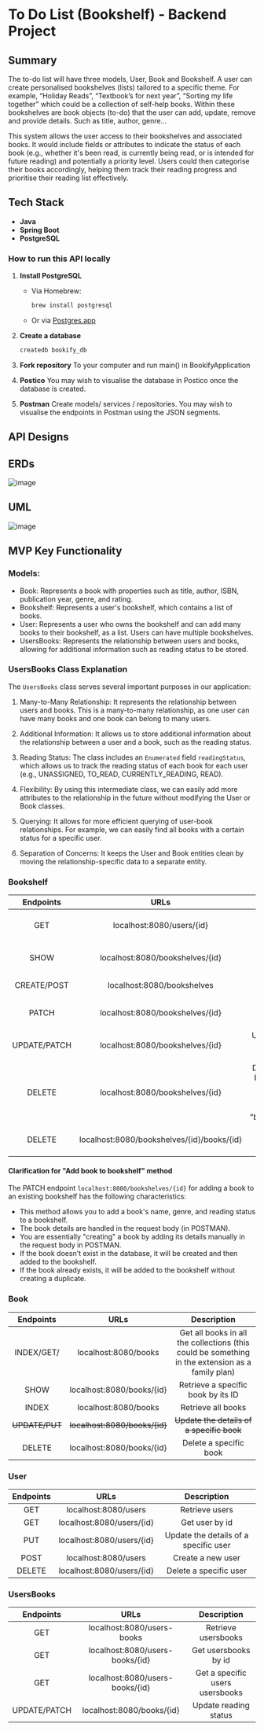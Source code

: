 # To Do List (Bookshelf) - Backend Project

## Summary
The to-do list will have three models, User, Book and Bookshelf. A user can create personalised bookshelves (lists) tailored to a specific theme. For example,  “Holiday Reads”, “Textbook’s for next year”, “Sorting my life together” which could be a collection of self-help books. Within these bookshelves are book objects (to-do) that the user can add, update, remove and provide details. Such as title, author, genre…

This system allows the user access to their bookshelves and associated books. It would include fields or attributes to indicate the status of each book (e.g., whether it's been read, is currently being read, or is intended for future reading) and potentially a priority level. Users could then categorise their books accordingly, helping them track their reading progress and prioritise their reading list effectively.

## Tech Stack

- **Java**
- **Spring Boot**
- **PostgreSQL**

### How to run this API locally

1. **Install PostgreSQL**
   - Via Homebrew:
     ```sh
     brew install postgresql
     ```
   - Or via [Postgres.app](https://postgresapp.com)
  
2. **Create a database**
   ```sh
   createdb bookify_db

3. **Fork repository**
   To your computer and run main() in BookifyApplication

4. **Postico**
   You may wish to visualise the database in Postico once the database is created.

5. **Postman**
   Create models/ services / repositories.
   You may wish to visualise the endpoints in Postman using the JSON segments.


## API Designs

## ERDs
![image](https://github.com/ornerykiwi/Bookify/assets/111086837/f6afba0d-52b6-4d69-a14d-8fa227ff3706)



## UML
![image](https://github.com/ornerykiwi/Bookify/assets/111086837/cd0486f8-c0fb-4c59-8efc-7a3b82102477)

  
## MVP Key Functionality

### Models:
- Book: Represents a book with properties such as title, author, ISBN, publication year, genre, and rating.
- Bookshelf: Represents a user's bookshelf, which contains a list of books.
- User: Represents a user who owns the bookshelf and can add many books to their bookshelf, as a list. Users can have multiple bookshelves.
- UsersBooks: Represents the relationship between users and books, allowing for additional information such as reading status to be stored.

### UsersBooks Class Explanation

The `UsersBooks` class serves several important purposes in our application:

1. Many-to-Many Relationship: It represents the relationship between users and books. This is a many-to-many relationship, as one user can have many books and one book can belong to many users.

2. Additional Information: It allows us to store additional information about the relationship between a user and a book, such as the reading status.

3. Reading Status: The class includes an `Enumerated` field `readingStatus`, which allows us to track the reading status of each book for each user (e.g., UNASSIGNED, TO_READ, CURRENTLY_READING, READ).

4. Flexibility: By using this intermediate class, we can easily add more attributes to the relationship in the future without modifying the User or Book classes.

5. Querying: It allows for more efficient querying of user-book relationships. For example, we can easily find all books with a certain status for a specific user.

6. Separation of Concerns: It keeps the User and Book entities clean by moving the relationship-specific data to a separate entity.




### Bookshelf

| Endpoints        | URLs           | Description  |
| :-------------: |:-------------:| :-----:|
| GET      | localhost:8080/users/{id}| Retrieve user’s associated bookshelves |
| SHOW   | localhost:8080/bookshelves/{id} |  Retrieve a specific bookshelf |
| CREATE/POST | localhost:8080/bookshelves| Create a new bookshelf |
|PATCH | localhost:8080/bookshelves/{id} | Add book to existing bookshelf|
| UPDATE/PATCH | localhost:8080/bookshelves/{id} | Update the name of a specific bookshelf |
|DELETE |localhost:8080/bookshelves/{id}|Delete bookshelf by bookshelf_id (this will be mapped by the value = “bookshelves_id”)|
|DELETE |localhost:8080/bookshelves/{id}/books/{id}|Delete specific book from a bookshelf|


#### Clarification for "Add book to bookshelf" method

The PATCH endpoint `localhost:8080/bookshelves/{id}` for adding a book to an existing bookshelf has the following characteristics:

* This method allows you to add a book's name, genre, and reading status to a bookshelf.
* The book details are handled in the request body (in POSTMAN).
* You are essentially "creating" a book by adding its details manually in the request body in POSTMAN.
* If the book doesn't exist in the database, it will be created and then added to the bookshelf.
* If the book already exists, it will be added to the bookshelf without creating a duplicate.





### Book

| Endpoints        | URLs           | Description  |
| :-------------: |:-------------:| :-----:|
| INDEX/GET/ | localhost:8080/books | Get all books in all the collections (this could be something in the extension as a family plan) |
| SHOW | localhost:8080/books/{id} | Retrieve a specific book by its ID |
| INDEX | localhost:8080/books | Retrieve all books |
| ~~UPDATE/PUT~~ | ~~localhost:8080/books/{id}~~ | ~~Update the details of a specific book~~ |
|DELETE|localhost:8080/books/{id}| Delete a specific book |


### User

| Endpoints        | URLs           | Description  |
| :-------------: |:-------------:| :-----:|
| GET | localhost:8080/users | Retrieve users|
| GET| localhost:8080/users/{id}| Get user by id |
|PUT | localhost:8080/users/{id} | Update the details of a specific user|
|POST|localhost:8080/users | Create a new user |
|DELETE|localhost:8080/users/{id}| Delete a specific user |

### UsersBooks
| Endpoints        | URLs           | Description  |
| :-------------: |:-------------:| :-----:|
| GET | localhost:8080/users-books | Retrieve usersbooks|
| GET| localhost:8080/users-books/{id}| Get usersbooks by id |
| GET| localhost:8080/users-books/{id}| Get a specific users usersbooks |
| UPDATE/PATCH | localhost:8080/books/{id} | Update reading status |
